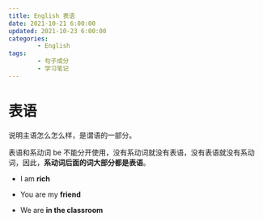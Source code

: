 ```yaml
---
title: English 表语
date: 2021-10-21 6:00:00
updated: 2021-10-23 6:00:00
categories:
        - English
tags:
        - 句子成分
        - 学习笔记
---
```


# 表语

说明主语怎么怎么样，是谓语的一部分。

表语和系动词 be 不能分开使用，没有系动词就没有表语，没有表语就没有系动词，因此，**系动词后面的词大部分都是表语**。

- I am **rich**

- You are my **friend**

- We are **in the classroom**
